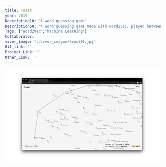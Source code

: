 ```yaml
---
title: Toast
year: 2019
Description10: "A word guessing game"
Description50: "A word guessing game made with word2vec, played between a computer program and human players. Collaborated with Anna Garbier"
Tags: ["Word2Vec","Machine Learning"]
Collaborator: 
cover_image: "./cover_images/toast00.jpg"
Git_link: ''
Project_Link: ''
Other_Link: ''
---
```


![cover](./cover_images/toast00.jpg)